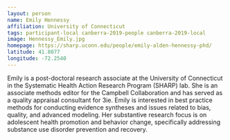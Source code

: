 ```yaml
---
layout: person
name: Emily Hennessy
affiliation: University of Connecticut
tags: participant-local canberra-2019-people canberra-2019-local
image: Hennessy_Emily.jpg
homepage: https://sharp.uconn.edu/people/emily-alden-hennessy-phd/
latitude: 41.8077
longitude: -72.2540
---
```

Emily is a post-doctoral research associate at the University of Connecticut in the Systematic Health Action Research Program (SHARP) lab. She is an associate methods editor for the Campbell Collaboration and has served as a quality appraisal consultant for 3ie. Emily is interested in best practice methods for conducting evidence syntheses and issues related to bias, quality, and advanced modeling. Her substantive research focus is on adolescent health promotion and behavior change, specifically addressing substance use disorder prevention and recovery.